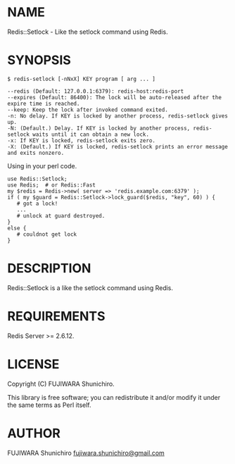 # NAME

Redis::Setlock - Like the setlock command using Redis.

# SYNOPSIS

    $ redis-setlock [-nNxX] KEY program [ arg ... ]

    --redis (Default: 127.0.0.1:6379): redis-host:redis-port
    --expires (Default: 86400): The lock will be auto-released after the expire time is reached.
    --keep: Keep the lock after invoked command exited.
    -n: No delay. If KEY is locked by another process, redis-setlock gives up.
    -N: (Default.) Delay. If KEY is locked by another process, redis-setlock waits until it can obtain a new lock.
    -x: If KEY is locked, redis-setlock exits zero.
    -X: (Default.) If KEY is locked, redis-setlock prints an error message and exits nonzero.



Using in your perl code.

    use Redis::Setlock;
    use Redis;  # or Redis::Fast
    my $redis = Redis->new( server => 'redis.example.com:6379' );
    if ( my $guard = Redis::Setlock->lock_guard($redis, "key", 60) ) {
       # got a lock!
       ...
       # unlock at guard destroyed.
    }
    else {
       # couldnot get lock
    }



# DESCRIPTION

Redis::Setlock is a like the setlock command using Redis.

# REQUIREMENTS

Redis Server >= 2.6.12.

# LICENSE

Copyright (C) FUJIWARA Shunichiro.

This library is free software; you can redistribute it and/or modify
it under the same terms as Perl itself.

# AUTHOR

FUJIWARA Shunichiro <fujiwara.shunichiro@gmail.com>

